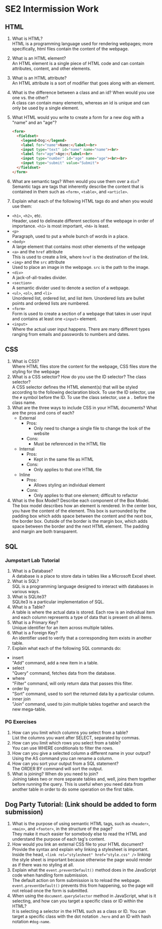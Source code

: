 # SE2 Intermission Work

## HTML

1. What is HTML?  
  HTML is a programming language used for rendering webpages; more specifically, html files contain the content of the webpage.
2. What is an HTML element?  
  An HTML element is a single piece of HTML code and can contain attributes, content, and other elements.
3. What is an HTML attribute?  
  An HTML attribute is a sort of modifier that goes along with an element.
4. What is the difference between a class and an id? When would you use one vs. the other?  
  A class can contain many elements, whereas an id is unique and can only be used by a single element.
5. What HTML would you write to create a form for a new dog with a "name" and an "age"?  

    ```html
    <form>
      <fieldset>
        <legend>Dog:</legend>
        <label for="name">Name:</label><br>
        <input type="text" id="name" name="name"><br>
        <label for="age">Age:</label><br>
        <input type="number" id="age" name="age"><br><br>
        <input type="submit" value="Submit">
      </fieldset>
    </form>
    ```

6. What are semantic tags? When would you use them over a `div`?  
  Semantic tags are tags that inherently describe the content that is contained in them such as `<form>`, `<table>`, and `<article>`.
7. Explain what each of the following HTML tags do and when you would use them:

- `<h1>`, `<h2>`, etc.  
  Header, used to delineate different sections of the webpage in order of importance. `<h1>` is most important, `<h6>` is least.
- `<p>`  
  Paragraph, used to put a whole bunch of words in a place.
- `<body>`  
  A large element that contains most other elements of the webpage
- `<a>` and the `href` attribute  
  This is used to create a link, where `href` is the destination of the link.
- `<img>` and the `src` attribute  
  Used to place an image in the webpage. `src` is the path to the image.
- `<div>`  
  A jack-of-all-trades divider.
- `<section>`  
  A semantic divider used to denote a section of a webpage.
- `<ul>`, `<ol>`, and `<li>`  
  Unordered list, ordered list, and list item. Unordered lists are bullet points and ordered lists are numbered.
- `<form>`  
  Form is used to create a section of a webpage that takes in user input and contains at least one `<input>` element.
- `<input>`  
  Where the actual user input happens. There are many different types ranging from emails and passwords to numbers and dates.

## CSS

1. What is CSS?  
  Where HTML files store the content for the webpage, CSS files store the styling for the webpage
2. What is a CSS selector? How do you use the ID selector? The class selector?  
  A CSS selector defines the HTML element(s) that will be styled according to the following declaration block. To use the ID selector, use the `#` symbol before the ID. To use the class selector, use a `.` before the class name.
3. What are the three ways to include CSS in your HTML documents? What are the pros and cons of each?
    - External
      - Pros:
        - Only need to change a single file to change the look of the website
      - Cons:
        - Must be referenced in the HTML file
    - Internal
      - Pros:
        - Kept in the same file as HTML
      - Cons:
        - Only applies to that one HTML file
    - Inline
      - Pros:
        - Allows styling an individual element
      - Cons:
        - Only applies to that one element; difficult to refactor
4. What is the Box Model? Describe each component of the Box Model.  
  The box model describes how an element is rendered. In the center box, you have the content of the element. This box is surrounded by the padding box which adds space between the content and the next box, the border box. Outside of the border is the margin box, which adds space between the border and the next HTML element. The padding and margin are both transparent.

## SQL

### Jumpstart Lab Tutorial

1. What is a Database?  
  A database is a place to store data in tables like a Microsoft Excel sheet.
2. What is SQL?  
  SQL is a programming language designed to interact with databases in various ways.
3. What is SQLite3?  
  SQLite3 is a particular implementation of SQL.
4. What is a Table?  
  A table is where the actual data is stored. Each row is an individual item and each column represents a type of data that is present on all items.
5. What is a Primary Key?  
  Unique identifier for an item across multiple tables.
6. What is a Foreign Key?  
  An identifier used to verify that a corresponding item exists in another table.
7. Explain what each of the following SQL commands do:

- insert  
  "Add" command, add a new item in a table.
- select  
  "Query" command, fetches data from the database.
- where  
  "Filter" command, will only return data that passes this filter.
- order by  
  "Sort" command, used to sort the returned data by a particular column.
- inner join  
  "Join" command, used to join multiple tables together and search the new mega-table.

### PG Exercises

1. How can you limit which columns you select from a table?  
  List the columns you want after SELECT, separated by commas.
2. How can you limit which rows you select from a table?  
  You can use WHERE conditionals to filter the rows.
3. How can you give a selected column a different name in your output?  
  Using the AS command you can rename a column.
4. How can you sort your output from a SQL statement?  
  The ORDER BY command will sort the output.
5. What is joining? When do you need to join?  
  Joining takes two or more separate tables and, well, joins them together before running the query. This is useful when you need data from another table in order to do some operation on the first table.

## Dog Party Tutorial: (Link should be added to form submission)

1. What is the purpose of using semantic HTML tags, such as `<header>`, `<main>`, and `<footer>`, in the structure of the page?  
  They make it much easier for somebody else to read the HTML and understand the purpose of each tag's content.
2. How would you link an external CSS file to your HTML document? Provide the syntax and explain why linking a stylesheet is important.  
  Inside the head, `<link rel="stylesheet" href="style.css" />` linking the style sheet is important because otherwise the page would render as if there was no styling at all.
3. Explain what the `event.preventDefault()` method does in the JavaScript code when handling form submission.  
  The default action on form submission is to reload the webpage. `event.preventDefault()` prevents this from happening, so the page will not reload once the form is submitted.
4. When using the `document.querySelector` method in JavaScript, what is it selecting, and how can you target a specific class or ID within the HTML?  
  It is selecting a selector in the HTML such as a class or ID. You can target a specific class with the dot notation `.hero` and an ID with hash notation `#dog-name`.
